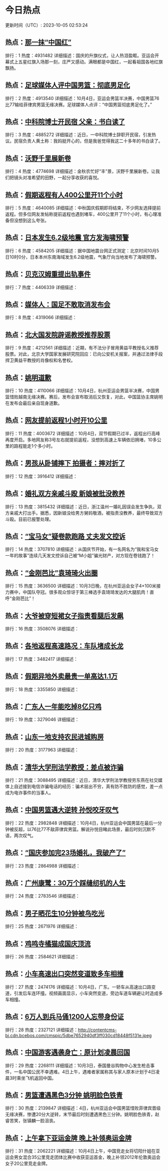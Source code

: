 # 今日热点

更新时间（UTC）: 2023-10-05 02:53:24

## 热点：[那一抹“中国红”](https://cn.bing.com/search?q=那一抹“中国红”)
排行：1
热度：4931482
详细描述：国庆的升旗仪式，让人热泪盈眶。亚运会开幕式上五星红旗入场那一刻，庄严又感动。满眼都是中国红，一起看祖国各地红旗飘扬。

## 热点：[足球媒体人评中国男篮：彻底男足化](https://cn.bing.com/search?q=足球媒体人评中国男篮：彻底男足化)
排行：2
热度：4913540
详细描述：10月4日，亚运会男篮半决赛，中国男篮76比77输给菲律宾男篮无缘决赛。足球媒体人点评：“中国男篮彻底男足化了。”

## 热点：[中科院博士开民宿 父亲：书白读了](https://cn.bing.com/search?q=中科院博士开民宿父亲：书白读了)
排行：3
热度：4885272
详细描述：近日，一中科院博士辞职开民宿，引发热议。民宿负责人黄土称：我妈挺开心的，但是我爸觉得我这二十多年的书白读了。

## 热点：[沃野千里展新卷](https://cn.bing.com/search?q=沃野千里展新卷)
排行：4
热度：4774698
详细描述：金秋农忙好“丰”景，沃野千里展新卷。让我们把镜头对准希望的田野，一起分享收获的喜悦。

## 热点：[假期返程有人400公里开11个小时](https://cn.bing.com/search?q=假期返程有人400公里开11个小时)
排行：5
热度：4640085
详细描述：中秋国庆假期即将结束，不少网友选择提前返程。但多位网友发帖称提前返程也遇到堵车，400公里开了11个小时，有心理准备但没想到这么夸张。

## 热点：[日本发生6.2级地震 官方发海啸预警](https://cn.bing.com/search?q=日本发生6.2级地震官方发海啸预警)
排行：6
热度：4584205
详细描述：据中国地震台网正式测定：北京时间10月5日10时0分，日本本州东南海域发生6.2级地震，气象厅向当地发布了海啸预警。

## 热点：[贝克汉姆重提出轨事件](https://cn.bing.com/search?q=贝克汉姆重提出轨事件)
排行：7
热度：4406339
详细描述：

## 热点：[媒体人：国足不敢取消发布会](https://cn.bing.com/search?q=媒体人：国足不敢取消发布会)
排行：8
热度：4319066
详细描述：

## 热点：[北大国发院辟谣教授推荐股票](https://cn.bing.com/search?q=北大国发院辟谣教授推荐股票)
排行：9
热度：4212561
详细描述：近期，有不法分子冒用黄益平教授名义推荐股票。对此，北京大学国家发展研究院回应：已向公安机关报案，并通过法律手段捍卫黄益平教授的肖像权和名誉权。

## 热点：[姚明道歉](https://cn.bing.com/search?q=姚明道歉)
排行：10
热度：4110066
详细描述：10月4日，杭州亚运会男篮半决赛，中国男篮惜败越南无缘决赛。赛后，发布会宣布取消后又恢复，对此，中国篮协主席姚明在发布会最后亲自现身道歉。

## 热点：[网友提前返程1小时开10公里](https://cn.bing.com/search?q=网友提前返程1小时开10公里)
排行：11
热度：4003672
详细描述：10月4日，双节假期已过半，返程出行高峰再度开启。多地网友称3号左右就提前返程，没想到高速上车辆依旧拥堵，10多公里的路程能走1个多小时。

## 热点：[男孩从卧铺摔下 拍摄者：摔对折了](https://cn.bing.com/search?q=男孩从卧铺摔下拍摄者：摔对折了)
排行：12
热度：3916412
详细描述：

## 热点：[婚礼双方亲戚斗殴 新娘被批没教养](https://cn.bing.com/search?q=婚礼双方亲戚斗殴新娘被批没教养)
排行：13
热度：3815432
详细描述：近日，浙江温州一婚礼因误会发生争执，双方亲戚大打出手。据悉，因新娘没给男方舅妈敬酒，被指责没教养，最终导致双方斗殴。目前已报警处理。

## 热点：[“宝马女”疑卷款跑路 丈夫发文控诉](https://cn.bing.com/search?q=“宝马女”疑卷款跑路丈夫发文控诉)
排行：14
热度：3707810
详细描述：从国庆节开始，有一名网名为“我和宝马女一年的故事”连续几天发文控诉自己被“M小姐”骗光财产，对方现在卷钱跑了！

## 热点：[“金刚芭比”袁琦琦火出圈](https://cn.bing.com/search?q=“金刚芭比”袁琦琦火出圈)
排行：15
热度：3636500
详细描述：10月3日晚，在杭州亚运会女子4×100米接力赛中，中国队夺冠。很多观众惊讶于第三棒选手袁琦琦发达的大腿肌肉！直呼“金刚芭比”！

## 热点：[大爷被穿短裙女子指责看腿后发飙](https://cn.bing.com/search?q=大爷被穿短裙女子指责看腿后发飙)
排行：16
热度：3508076
详细描述：

## 热点：[各地返程高速路况：车队堵成长龙](https://cn.bing.com/search?q=各地返程高速路况：车队堵成长龙)
排行：17
热度：3482417
详细描述：

## 热点：[假期异地外卖最贵一单高达1.1万](https://cn.bing.com/search?q=假期异地外卖最贵一单高达1.1万)
排行：18
热度：3355850
详细描述：

## 热点：[广东人一年能吃掉8亿只鸡](https://cn.bing.com/search?q=广东人一年能吃掉8亿只鸡)
排行：19
热度：3279046
详细描述：

## 热点：[山东一地支持农民进城购房](https://cn.bing.com/search?q=山东一地支持农民进城购房)
排行：20
热度：3177963
详细描述：

## 热点：[清华大学刑法学教授：差点被诈骗](https://cn.bing.com/search?q=清华大学刑法学教授：差点被诈骗)
排行：21
热度：3088495
详细描述：近日，清华大学刑法学教授劳东燕在社交媒体上自述接到电信诈骗电话的经历：骗术层出不穷，真有防不胜防的感觉，差一点成为电诈事件的当事人。

## 热点：[中国男篮遇大逆转 孙悦咬牙叹气](https://cn.bing.com/search?q=中国男篮遇大逆转孙悦咬牙叹气)
排行：22
热度：2982848
详细描述：10月4日，杭州亚运会中国男篮在最后一分钟被反超，以76比77不敌菲律宾男篮。解说孙悦目睹此场景，最后时刻沉默不语，两次叹气。

## 热点：[“国庆参加完23场婚礼，我破产了”](https://cn.bing.com/search?q=“国庆参加完23场婚礼，我破产了”)
排行：23
热度：2864988
详细描述：

## 热点：[广州康鹭：30万个踩缝纫机的人生](https://cn.bing.com/search?q=广州康鹭：30万个踩缝纫机的人生)
排行：24
热度：2783546
详细描述：

## 热点：[男子晒花生10分钟被鸟吃光](https://cn.bing.com/search?q=男子晒花生10分钟被鸟吃光)
排行：25
热度：2671976
详细描述：

## 热点：[鸡鸣寺橘猫成国庆顶流](https://cn.bing.com/search?q=鸡鸣寺橘猫成国庆顶流)
排行：26
热度：2584621
详细描述：

## 热点：[小车高速出口突然变道致多车相撞](https://cn.bing.com/search?q=小车高速出口突然变道致多车相撞)
排行：27
热度：2474176
详细描述：10月4日，广东。一轿车从高速出口路变道，引发后车连环撞。视频画面显示，小车突然变道，旁边车道车辆避让时造成多车相撞。

## 热点：[6万人到兵马俑1200人忘带身份证](https://cn.bing.com/search?q=6万人到兵马俑1200人忘带身份证)
排行：28
热度：2327121
详细描述：http://contentcms-bj.cdn.bcebos.com/cmspic/5dbe7652940df3ff030cd18448f5131e.jpeg

## 热点：[中国游客遇袭身亡：原计划凌晨回国](https://cn.bing.com/search?q=中国游客遇袭身亡：原计划凌晨回国)
排行：29
热度：2268111
详细描述：10月3日，泰国曼谷购物中心发生枪击事件，一名中国公民不幸遇难。4日上午，遇难者家属称其与家人原本计划于4日凌晨3时乘坐飞机返回中国。

## 热点：[男篮遭遇黑色3分钟 姚明脸色铁青](https://cn.bing.com/search?q=男篮遭遇黑色3分钟姚明脸色铁青)
排行：30
热度：2139847
详细描述：4日，杭州亚运会中国男篮惜败菲律宾晋级无缘决赛，惨遭20分大逆转，末节最后时刻遭遇黑色三分钟。姚明脸色铁青，赵睿苦笑，张镇麟一脸沮丧。

## 热点：[上午拿下亚运金牌 晚上补领奥运金牌](https://cn.bing.com/search?q=上午拿下亚运金牌晚上补领奥运金牌)
排行：31
热度：2062221
详细描述：10月4日上午，中国竞走女将切阳什姐在亚运会男女混合35公里竞走团体比赛中收获亚运首金，晚上补领2012年伦敦奥运会女子20公里竞走金牌。

